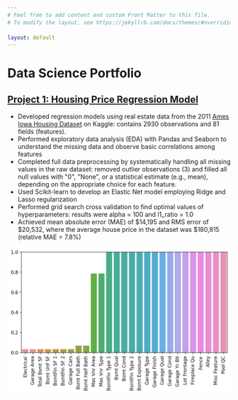 ```yaml
---
# Feel free to add content and custom Front Matter to this file.
# To modify the layout, see https://jekyllrb.com/docs/themes/#overriding-theme-defaults

layout: default
---
```



# Data Science Portfolio

<!-- ### _Paul's portfolio website showcasing some recent data science projects_ -->

## [Project 1: Housing Price Regression Model](https://github.com/pbeata/DSc-Training)
* Developed regression models using real estate data from the 2011 [Ames Iowa Housing Dataset](https://www.kaggle.com/marcopale/housing) on Kaggle: contains 2930 observations and 81 fields (features).
* Performed exploratory data analysis (EDA) with Pandas and Seaborn to understand the missing data and observe basic correlations among features
* Completed full data preprocessing by systematically handling all missing values in the raw dataset: removed outlier observations (3) and filled all null values with "0", "None", or a statistical estimate (e.g., mean), depending on the appropriate choice for each feature.
* Used Scikit-learn to develop an Elastic Net model employing Ridge and Lasso regularization
* Performed grid search cross validation to find optimal values of hyperparameters: results were alpha = 100 and l1_ratio = 1.0
* Achieved mean absolute error (MAE) of $14,195 and RMS error of $20,532, where the average house price in the dataset was $180,815 (relative MAE = 7.8%) 

![](/images/percent_nan_barplot.png)

